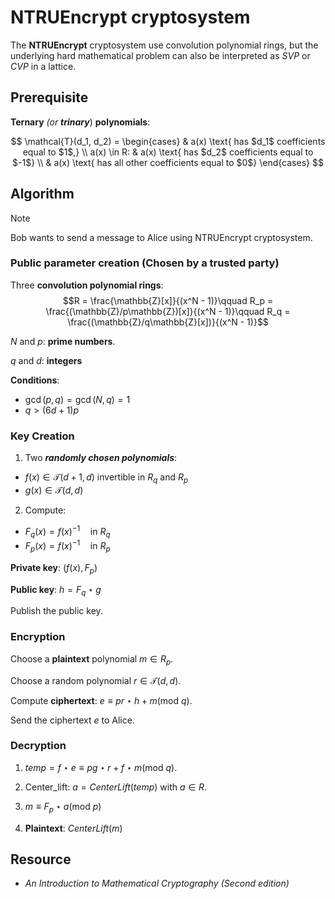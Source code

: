 # NTRUEncrypt cryptosystem

The **NTRUEncrypt** cryptosystem use convolution polynomial rings, but the underlying hard mathematical problem can also be interpreted as $SVP$ or $CVP$
in a lattice.

## Prerequisite

**Ternary** *(or **trinary***) **polynomials**:

$$
\mathcal{T}(d_1, d_2) =
\begin{cases}
& a(x) \text{ has $d_1$ coefficients equal to $1$,} \\
a(x) \in R: & a(x) \text{ has $d_2$ coefficients equal to $-1$} \\
& a(x) \text{ has all other coefficients equal to $0$}
\end{cases}
$$

## Algorithm

> [!NOTE] 
> Bob wants to send a message to Alice using NTRUEncrypt cryptosystem.

### Public parameter creation (Chosen by a trusted party)

Three **convolution polynomial rings**:
$$R = \frac{\mathbb{Z}[x]}{(x^N - 1)}\qquad R_p = \frac{(\mathbb{Z}/p\mathbb{Z})[x]}{(x^N - 1)}\qquad R_q = \frac{(\mathbb{Z}/q\mathbb{Z}[x])}{(x^N - 1)}$$

$N$ and $p$: **prime numbers**.

$q$ and $d$: **integers**

**Conditions**: 
- $\gcd(p,q)=\gcd(N,q)=1$
- $q > (6d + 1)p$

### Key Creation

1. Two ***randomly chosen polynomials***:
- $f(x)\in\mathcal{T}(d+1,d)$ invertible in $R_q$ and $R_p$
- $g(x)\in\mathcal{T}(d,d)$

2. Compute:
- $F_q(x) = f(x)^{-1} \quad\text{in } R_q$
- $F_p(x) = f(x)^{-1} \quad\text{in } R_p$

**Private key**: $(f(x), F_p)$

**Public key**: $h = F_q \star g$

Publish the public key.

### Encryption

Choose a **plaintext** polynomial $m \in R_p$.

Choose a random polynomial $r \in \mathcal{T}(d,d)$.

Compute **ciphertext**: $e \equiv pr\star h+m\text{(mod }q)$.

Send the ciphertext $e$ to Alice.

### Decryption

1. $temp = f\star e \equiv pg\star r + f \star m \text{(mod }q)$.

2. Center_lift: $a = CenterLift(temp)$ with $a \in R$.

3. $m \equiv F_p\star a\text{(mod }p)$

4. **Plaintext**: $CenterLift(m)$

## Resource

- *An Introduction to Mathematical Cryptography (Second edition)*

